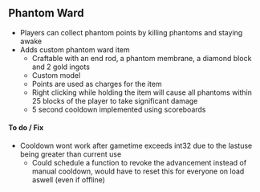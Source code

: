 ## Phantom Ward

- Players can collect phantom points by killing phantoms and staying awake
- Adds custom phantom ward item
  - Craftable with an end rod, a phantom membrane, a diamond block and 2 gold ingots
  - Custom model
  - Points are used as charges for the item
  - Right clicking while holding the item will cause all phantoms within 25 blocks of the player to take significant damage
  - 5 second cooldown implemented using scoreboards

#### To do / Fix
- Cooldown wont work after gametime exceeds int32 due to the lastuse being greater than current use
  - Could schedule a function to revoke the advancement instead of manual cooldown, would have to reset this for everyone on load aswell (even if offline)
